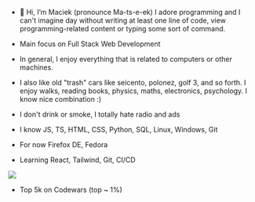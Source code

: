 - 👋 Hi, I’m Maciek (pronounce  Ma-ts-e-ek) I adore programming and I can't imagine day without writing at least one line of code, view programming-related content or typing some sort of command.

- Main focus on Full Stack Web Development

- In general, I enjoy everything that is related to computers or other machines.
- I also like old "trash" cars like seicento, polonez, golf 3, and so forth. I enjoy walks, reading books, physics, maths, electronics, psychology. I know nice combination :)
- I don't drink or smoke, I totally hate radio and ads

- I know JS, TS, HTML, CSS, Python, SQL, Linux, Windows, Git

- For now Firefox DE, Fedora
- Learning React, Tailwind, Git, CI/CD

<img src=https://www.codewars.com/users/maciek367/badges/large>

- Top 5k on Codewars (top ~ 1%)
